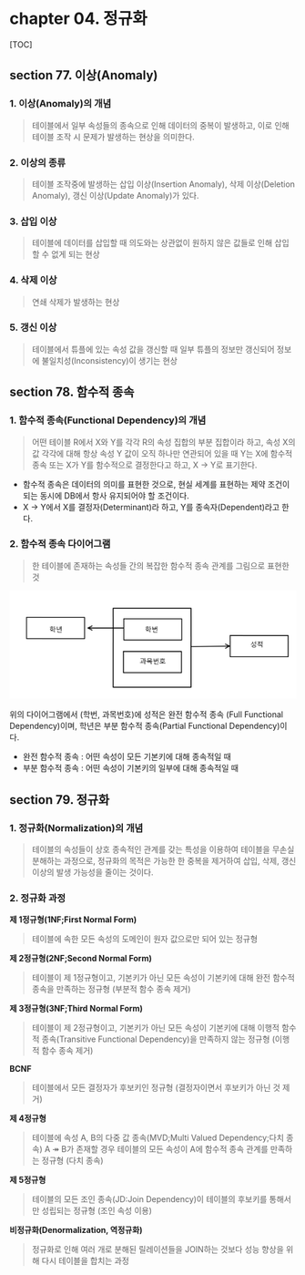 # chapter 04. 정규화

[TOC]

## section 77. 이상(Anomaly)
### 1. 이상(Anomaly)의 개념
> 테이블에서 일부 속성들의 종속으로 인해 데이터의 중복이 발생하고, 이로 인해 테이블 조작 시 문제가 발생하는 현상을 의미한다.

### 2. 이상의 종류
> 테이블 조작중에 발생하는 삽입 이상(Insertion Anomaly), 삭제 이상(Deletion Anomaly), 갱신 이상(Update Anomaly)가 있다.

### 3. 삽입 이상
> 테이블에 데이터를 삽입할 때 의도와는 상관없이 원하지 않은 값들로 인해 삽입할 수 없게 되는 현상

### 4. 삭제 이상
> 연쇄 삭제가 발생하는 현상

### 5. 갱신 이상
> 테이블에서 튜플에 있는 속성 값을 갱신할 때 일부 튜플의 정보만 갱신되어 정보에 불일치성(Inconsistency)이 생기는 현상

## section 78. 함수적 종속
### 1. 함수적 종속(Functional Dependency)의 개념
> 어떤 테이블 R에서 X와 Y를 각각 R의 속성 집합의 부분 집합이라 하고, 속성 X의 값 각각에 대해 항상 속성 Y 값이 오직 하나만 연관되어 있을 때 Y는 X에 함수적 종속 또는 X가 Y를 함수적으로 결정한다고 하고, X → Y로 표기한다.
- 함수적 종속은 데이터의 의미를 표현한 것으로, 현실 세계를 표현하는 제약 조건이 되는 동시에 DB에서 항사 유지되어야 할 조건이다.
- X → Y에서 X를 결정자(Determinant)라 하고, Y를 종속자(Dependent)라고 한다.

### 2. 함수적 종속 다이어그램
> 한 테이블에 존재하는 속성들 간의 복잡한 함수적 종속 관계를 그림으로 표현한 것

<img src="images/image 001.png">

위의 다이어그램에서 (학번, 과목번호)에 성적은 완전 함수적 종속 (Full Functional Dependency)이며, 학년은 부분 함수적 종속(Partial Functional Dependency)이다.

- 완전 함수적 종속 : 어떤 속성이 모든 기본키에 대해 종속적일 때
- 부분 함수적 종속 : 어떤 속성이 기본키의 일부에 대해 종속적일 때

## section 79. 정규화
### 1. 정규화(Normalization)의 개념
> 테이블의 속성들이 상호 종속적인 관계를 갖는 특성을 이용하여 테이블을 무손실 분해하는 과정으로, 정규화의 목적은 가능한 한 중복을 제거하여 삽입, 삭제, 갱신 이상의 발생 가능성을 줄이는 것이다.

### 2. 정규화 과정
**제 1정규형(1NF;First Normal Form)**
> 테이블에 속한 모든 속성의 도메인이 원자 값으로만 되어 있는 정규형

**제 2정규형(2NF;Second Normal Form)**
> 테이블이 제 1정규형이고, 기본키가 아닌 모든 속성이 기본키에 대해 완전 함수적 종속을 만족하는 정규형 (부분적 함수 종속 제거)

**제 3정규형(3NF;Third Normal Form)**
> 테이블이 제 2정규형이고, 기본키가 아닌 모든 속성이 기본키에 대해 이행적 함수적 종속(Transitive Functional Dependency)을 만족하지 않는 정규형 (이행적 함수 종속 제거)

**BCNF**
> 테이블에서 모든 결정자가 후보키인 정규형 (결정자이면서 후보키가 아닌 것 제거)

**제 4정규형**
> 테이블에 속성 A, B의 다중 값 종속(MVD;Multi Valued Dependency;다치 종속) A ↠ B가 존재할 경우 테이블의 모든 속성이 A에 함수적 종속 관계를 만족하는 정규형 (다치 종속)

**제 5정규형**
> 테이블의 모든 조인 종속(JD:Join Dependency)이 테이블의 후보키를 통해서만 성립되는 정규형 (조인 속성 이용)

**비정규화(Denormalization, 역정규화)**
> 정규화로 인해 여러 개로 분해된 릴레이션들을 JOIN하는 것보다 성능 향상을 위해 다시 테이블을 합치는 과정